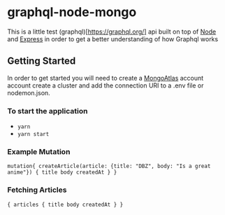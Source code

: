 # graphql-node-mongo

This is a little test (graphql)[https://graphql.org/] api built on top of [Node](https://nodejs.org/en/)
and [Express](https://expressjs.com/) in order to get a better understanding of how Graphql works

## Getting Started

In order to get started you will need to create a [MongoAtlas](https://www.mongodb.com/) account account
create a cluster and add the connection URI to a .env file
or nodemon.json.

### To start the application

- `yarn`
- `yarn start`

### Example Mutation

`mutation{ createArticle(article: {title: "DBZ", body: "Is a great anime"}) { title body createdAt } }`

### Fetching Articles

`{ articles { title body createdAt } }`
